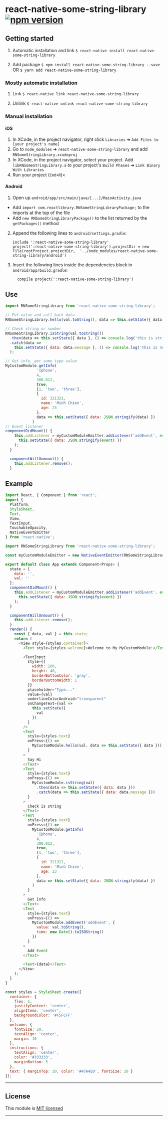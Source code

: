 # react-native-some-string-library [![npm version](https://badge.fury.io/js/react-native-some-string-library.svg)](https://badge.fury.io/js/react-native-some-string-library)

## Getting started

1.  Automatic installation and link
    `$ react-native install react-native-some-string-library`

2.  Add package
    `$ npm install react-native-some-string-library --save`
    OR
    `$ yarn add react-native-some-string-library`

### Mostly automatic installation

1.  Link
    `$ react-native link react-native-some-string-library`

2.  Unlink
    `$ react-native unlink react-native-some-string-library`

### Manual installation

#### iOS

1.  In XCode, in the project navigator, right click `Libraries` ➜ `Add Files to [your project's name]`
2.  Go to `node_modules` ➜ `react-native-some-string-library` and add `RNSomeStringLibrary.xcodeproj`
3.  In XCode, in the project navigator, select your project. Add `libRNSomeStringLibrary.a` to your project's `Build Phases` ➜ `Link Binary With Libraries`
4.  Run your project (`Cmd+R`)<

#### Android

1.  Open up `android/app/src/main/java/[...]/MainActivity.java`

* Add `import com.reactlibrary.RNSomeStringLibraryPackage;` to the imports at the top of the file
* Add `new RNSomeStringLibraryPackage()` to the list returned by the `getPackages()` method

2.  Append the following lines to `android/settings.gradle`:
    ```
    include ':react-native-some-string-library'
    project(':react-native-some-string-library').projectDir = new File(rootProject.projectDir, 	'../node_modules/react-native-some-string-library/android')
    ```
3.  Insert the following lines inside the dependencies block in `android/app/build.gradle`:
    ```
      compile project(':react-native-some-string-library')
    ```

## Use

```javascript
import RNSomeStringLibrary from 'react-native-some-string-library';

// Put value and call back data
RNSomeStringLibrary.hello(val.toString(), data => this.setState({ data }));

// Check string or number
RNSomeStringLibrary.isString(val.toString())
  .then(data => this.setState({ data }, () => console.log('this is string')))
  .catch(data =>
    this.setState({ data: data.message }, () => console.log('this is number'))
  );

// Get info, get some type value
MyCustomModule.getInfo(
              'Iphone',
              4,
              300.012,
              true,
              [1, 'two', 'three'],
              {
                id: 321321,
                name: 'Minh Chien',
                age: 23
              },
              data => this.setState({ data: JSON.stringify(data) })
            )
// Event listener
componentDidMount() {
    this.addListener = myCustomModuleEmitter.addListener('addEvent', event =>
      this.setState({ data: JSON.stringify(event) })
    );
  }

  componentWillUnmount() {
    this.addListener.remove();
  }
```

## Example

```javascript
import React, { Component } from 'react';
import {
  Platform,
  StyleSheet,
  Text,
  View,
  TextInput,
  TouchableOpacity,
  NativeEventEmitter
} from 'react-native';

import RNSomeStringLibrary from 'react-native-some-string-library';

const myCustomModuleEmitter = new NativeEventEmitter(RNSomeStringLibrary);

export default class App extends Component<Props> {
  state = {
    data: '',
    val: ''
  };
  componentDidMount() {
    this.addListener = myCustomModuleEmitter.addListener('addEvent', event =>
      this.setState({ data: JSON.stringify(event) })
    );
  }

  componentWillUnmount() {
    this.addListener.remove();
  }
  render() {
    const { data, val } = this.state;
    return (
      <View style={styles.container}>
        <Text style={styles.welcome}>Welcome to My MyCustomModule!</Text>

        <TextInput
          style={{
            width: 200,
            height: 40,
            borderBottomColor: 'gray',
            borderBottomWidth: 1
          }}
          placeholder="Type..."
          value={val}
          underlineColorAndroid="transparent"
          onChangeText={val =>
            this.setState({
              val
            })
          }
        />
        <Text
          style={styles.text}
          onPress={() =>
            MyCustomModule.hello(val, data => this.setState({ data }))
          }
        >
          Say Hi
        </Text>
        <Text
          style={styles.text}
          onPress={() =>
            MyCustomModule.isString(val)
              .then(data => this.setState({ data: data }))
              .catch(data => this.setState({ data: data.message }))
          }
        >
          Check is string
        </Text>
        <Text
          style={styles.text}
          onPress={() =>
            MyCustomModule.getInfo(
              'Iphone',
              4,
              300.012,
              true,
              [1, 'two', 'three'],
              {
                id: 321321,
                name: 'Minh Chien',
                age: 23
              },
              data => this.setState({ data: JSON.stringify(data) })
            )
          }
        >
          Get Info
        </Text>
        <Text
          style={styles.text}
          onPress={() =>
            MyCustomModule.addEvent('addEvent', {
              value: val.toString(),
              time: new Date().toISOString()
            })
          }
        >
          Add Event
        </Text>

        <Text>{data}</Text>
      </View>
    );
  }
}

const styles = StyleSheet.create({
  container: {
    flex: 1,
    justifyContent: 'center',
    alignItems: 'center',
    backgroundColor: '#F5FCFF'
  },
  welcome: {
    fontSize: 20,
    textAlign: 'center',
    margin: 10
  },
  instructions: {
    textAlign: 'center',
    color: '#333333',
    marginBottom: 5
  },
  text: { marginTop: 20, color: '#47A4E0', fontSize: 20 }
});
```

---

## License

This module is [MIT licensed](./LICENSE)

---
